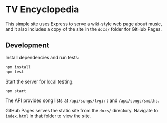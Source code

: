 # TV Encyclopedia

This simple site uses Express to serve a wiki-style web page about music, and it also includes a copy of the site in the `docs/` folder for GitHub Pages.

## Development

Install dependencies and run tests:

```bash
npm install
npm test
```

Start the server for local testing:

```bash
npm start
```

The API provides song lists at `/api/songs/tvgirl` and `/api/songs/smiths`.

GitHub Pages serves the static site from the `docs/` directory. Navigate to `index.html` in that folder to view the site.
